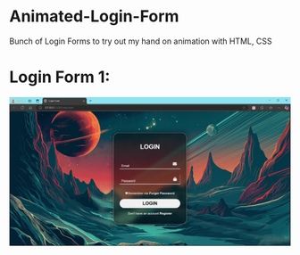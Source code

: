 # Animated-Login-Form
Bunch of Login Forms to try out my hand on animation with HTML, CSS

# Login Form 1:
![image alt](https://github.com/neha01K/Animated-Login-Form/blob/main/Screenshot%202025-03-11%20223234.png)
